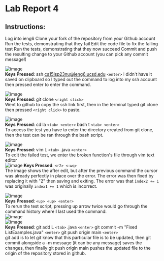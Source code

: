 # Lab Report 4  
## Instructions:
Log into ieng6
Clone your fork of the repository from your Github account
Run the tests, demonstrating that they fail
Edit the code file to fix the failing test
Run the tests, demonstrating that they now succeed
Commit and push the resulting change to your Github account (you can pick any commit message!)

![image](https://github.com/DrFreshPotato/cse15l-lab-reports/assets/57509130/7005b965-f766-494f-8fa8-8f408da0c71a)  
**Keys Pressed**: ssh cs15lsp23nu@ieng6.ucsd.edu `<enter>` 
  I didn't have it saved on clipboard so I typed out the command to log into my ssh account then pressed enter to enter the command.
  

![image](https://github.com/DrFreshPotato/cse15l-lab-reports/assets/57509130/8ef803c6-4b6d-41c2-aa6f-9709203a9042)  
**Keys Pressed**: git clone `<right click>`  
  Went to github to copy the ssh link first, then in the terminal typed git clone then pressed `<right click>` to paste. 

![image](https://github.com/DrFreshPotato/cse15l-lab-reports/assets/57509130/da802440-1a9c-40d5-bd0a-874586ad4be2)  
**Keys Pressed**: cd la `<tab> <enter>` bash t `<tab> <enter>`  
  To access the test you have to enter the directory created from git clone, then the test can be ran through the bash script.  

![image](https://github.com/DrFreshPotato/cse15l-lab-reports/assets/57509130/2c0303be-0616-48de-ade6-68f3b276343c)  
**Keys Pressed**: vim L `<tab>` .java `<enter>`  
  To edit the failed test, we enter the broken function's file through vim text editor  
![image](https://github.com/DrFreshPotato/cse15l-lab-reports/assets/57509130/4b26b4f1-fe6b-4b51-9fe0-d8fc3e417041)
**Keys Pressed**: `<r2> <:wq>`  
  The image shows the after edit, but after the previous command the cursor was already perfectly in place over the error. The error was then fixed by replacing it with "2" then saving and exiting. The error was that `index2 += 1` was originally `index1 += 1` which is incorrect.   

![image](https://github.com/DrFreshPotato/cse15l-lab-reports/assets/57509130/7d823451-9d52-4f0f-a112-a21c66c23d7e)  
**Keys Pressed**: `<up> <up> <enter>`  
  To rerun the test script, pressing up arrow twice would go through the command history where I last used the command.  
![image](https://github.com/DrFreshPotato/cse15l-lab-reports/assets/57509130/32337abe-5340-4ab3-9490-dd435a4c11bb)  
![image](https://github.com/DrFreshPotato/cse15l-lab-reports/assets/57509130/f2c06e01-3bac-46a2-b59d-de7d3c3e057f)  
**Keys Pressed**: git add L `<tab>` .java `<enter>` git commit -m "Fixed ListExamples.java" `<enter>` git push origin main `<enter>`  
  git add is to let git know that this particular file is to be updated, then git commit alongside a -m message (it can be any message) saves the changes, then finally git push origin main pushes the updated file to the origin of the repository stored in github. 


